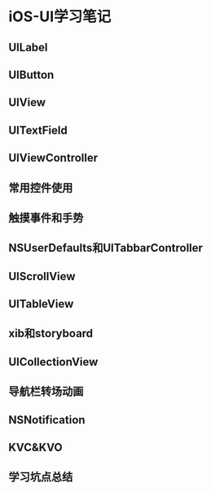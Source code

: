 # iOS-UI学习笔记

## UILabel

## UIButton

## UIView

## UITextField

## UIViewController

## 常用控件使用

## 触摸事件和手势

## NSUserDefaults和UITabbarController

## UIScrollView

## UITableView

## xib和storyboard

## UICollectionView

## 导航栏转场动画

## NSNotification

## KVC&KVO

## 学习坑点总结
